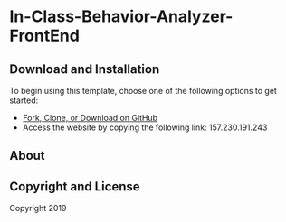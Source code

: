 # In-Class-Behavior-Analyzer-FrontEnd

## Download and Installation

To begin using this template, choose one of the following options to get started:
* [Fork, Clone, or Download on GitHub](https://github.com/Tebbee/In-Class-Behavior-Analyzer-FrontEnd.git)
* Access the website by copying the following link:
157.230.191.243

## About

## Copyright and License

Copyright 2019
